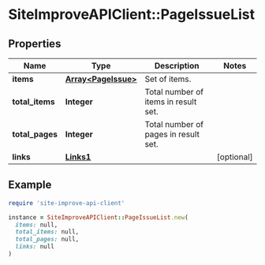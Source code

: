 # SiteImproveAPIClient::PageIssueList

## Properties

| Name | Type | Description | Notes |
| ---- | ---- | ----------- | ----- |
| **items** | [**Array&lt;PageIssue&gt;**](PageIssue.md) | Set of items. |  |
| **total_items** | **Integer** | Total number of items in result set. |  |
| **total_pages** | **Integer** | Total number of pages in result set. |  |
| **links** | [**Links1**](Links1.md) |  | [optional] |

## Example

```ruby
require 'site-improve-api-client'

instance = SiteImproveAPIClient::PageIssueList.new(
  items: null,
  total_items: null,
  total_pages: null,
  links: null
)
```

